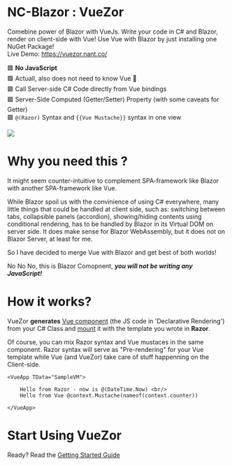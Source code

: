 # NC-Blazor : VueZor
Comebine power of Blazor with VueJs. Write your code in C# and Blazor, render on client-side with Vue! Use Vue with Blazor by just installing one NuGet Package!  
Live Demo: https://vuezor.nant.co/

🟩 **No JavaScript**  
🟩 Actuall, also does not need to know Vue 🤣  
🟩 Call Server-side C# Code directly from Vue bindings  
🟩 Server-Side Computed (Getter/Setter) Property (with some caveats for Getter)  
🟩 ````@(Razor)```` Syntax and ````{{Vue Mustache}}```` syntax in one view

![](https://vuezor.nant.co/images/vuezor-demo.gif)

# Why you need this ?
It might seem counter-intuitive to complement SPA-framework like Blazor with another SPA-framework like Vue.

While Blazor spoil us with the convinience of using C# everywhere, many little things that could be handled at client side, such as: switching between tabs, collapsible panels (accordion), showing/hiding contents using conditional rendering, has to be handled by Blazor in its Virtual DOM on server side. It does make sense for Blazor WebAssembly, but it does not on Blazor Server, at least for me.

So I have decided to merge Vue with Blazor and get best of both worlds!

No No No, this is Blazor Comopnent, **_you will not be writing any JavaScript!_**

# How it works?
VueZor **generates** [Vue component](https://v3.vuejs.org/guide/introduction.html#declarative-rendering)
(the JS code in 'Declarative Rendering') from your C# Class and [mount](https://v3.vuejs.org/api/application-api.html#mount) it with the template you wrote in **Razor**.

Of course, you can mix Razor syntax and Vue mustaces in the same component. Razor syntax will serve as "Pre-rendering" for your Vue template while Vue (and VueZor) take care of stuff happenning on the Client-side.

````cshtml
<VueApp TData="SampleVM">

    Hello from Razor - now is @(DateTime.Now) <br/>
    Hello from Vue @context.Mustache(nameof(context.counter))

</VueApp>
````
# Start Using VueZor
Ready? Read the [Getting Started Guide](https://github.com/nantcom/vuezor/wiki/Getting-Started)

